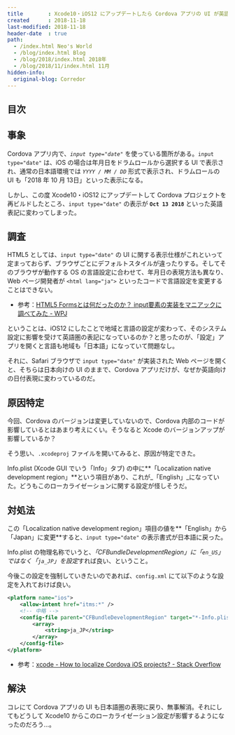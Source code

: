 ```yaml
---
title        : Xcode10・iOS12 にアップデートしたら Cordova アプリの UI が英語表現になった
created      : 2018-11-18
last-modified: 2018-11-18
header-date  : true
path:
  - /index.html Neo's World
  - /blog/index.html Blog
  - /blog/2018/index.html 2018年
  - /blog/2018/11/index.html 11月
hidden-info:
  original-blog: Corredor
---
```


## 目次

## 事象

Cordova アプリ内で、_`input type="date"`_ を使っている箇所がある。`input type="date"` は、iOS の場合は年月日をドラムロールから選択する UI で表示され、通常の日本語環境では _`YYYY / MM / DD`_ 形式で表示され、ドラムロールの UI も「2018 年 10 月 13日」といった表示になる。

しかし、この度 Xcode10・iOS12 にアップデートして Cordova プロジェクトを再ビルドしたところ、`input type="date"` の表示が **`Oct 13 2018`** といった英語表記に変わってしまった。

## 調査

HTML5 としては、`input type="date"` の UI に関する表示仕様がこれといって定まっておらず、ブラウザごとにデフォルトスタイルが違ったりする。そしてそのブラウザが動作する OS の言語設定に合わせて、年月日の表現方法も異なり、Web ページ開発者が `<html lang="ja">` といったコードで言語設定を変更することはできない。

- 参考：[HTML5 Formsとは何だったのか？ input要素の実装をマニアックに調べてみた - WPJ](https://www.webprofessional.jp/the-state-of-html5-input-elements/)

ということは、iOS12 にしたことで地域と言語の設定が変わって、そのシステム設定に影響を受けて英語圏の表記になっているのか？と思ったのが、「設定」アプリを開くと言語も地域も「日本語」になっていて問題なし。

それに、Safari ブラウザで `input type="date"` が実装された Web ページを開くと、そちらは日本向けの UI のままで、Cordova アプリだけが、なぜか英語向けの日付表現に変わっているのだ。

## 原因特定

今回、Cordova のバージョンは変更していないので、Cordova 内部のコードが影響しているとはあまり考えにくい。そうなると Xcode のバージョンアップが影響しているか？

そう思い、`.xcodeproj` ファイルを開いてみると、原因が特定できた。

Info.plist (Xcode GUI でいう「Info」タブ) の中に**「Localization native development region」**という項目があり、これが_「English」_になっていた。どうもこのローカライゼーションに関する設定が怪しそうだ。

## 対処法

この「Localization native development region」項目の値を**「English」から「Japan」に変更**すると、`input type="date"` の表示書式が日本語に戻った。

Info.plist の物理名称でいうと、*「CFBundleDevelopmentRegion」に「`en_US`」ではなく「`ja_JP`」を設定*すれば良い、ということ。

今後この設定を強制していきたいのであれば、`config.xml` にて以下のような設定を入れておけば良い。

```xml
<platform name="ios">
    <allow-intent href="itms:*" />
    <!-- 中略 -->
    <config-file parent="CFBundleDevelopmentRegion" target="*-Info.plist">
        <array>
            <string>ja_JP</string>
        </array>
    </config-file>
</platform>
```

- 参考：[xcode - How to localize Cordova iOS projects? - Stack Overflow](https://stackoverflow.com/a/46405401/10092546)

## 解決

コレにて Cordova アプリの UI も日本語圏の表現に戻り、無事解消。それにしてもどうして Xcode10 からこのローカライゼーション設定が影響するようになったのだろう…。

